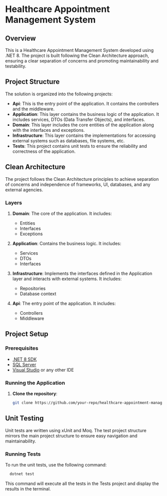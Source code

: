# Healthcare Appointment Management System

## Overview

This is a Healthcare Appointment Management System developed using .NET 8. The project is built following the Clean Architecture approach, ensuring a clear separation of concerns and promoting maintainability and testability.

## Project Structure

The solution is organized into the following projects:

- **Api**: This is the entry point of the application. It contains the controllers and the middleware.
- **Application**: This layer contains the business logic of the application. It includes services, DTOs (Data Transfer Objects), and interfaces.
- **Domain**: This layer includes the core entities of the application along with the interfaces and exceptions.
- **Infrastructure**: This layer contains the implementations for accessing external systems such as databases, file systems, etc.
- **Tests**: This project contains unit tests to ensure the reliability and correctness of the application.

## Clean Architecture

The project follows the Clean Architecture principles to achieve separation of concerns and independence of frameworks, UI, databases, and any external agencies.

### Layers

1. **Domain**: The core of the application. It includes:

   - Entities
   - Interfaces
   - Exceptions

2. **Application**: Contains the business logic. It includes:

   - Services
   - DTOs
   - Interfaces

3. **Infrastructure**: Implements the interfaces defined in the Application layer and interacts with external systems. It includes:

   - Repositories
   - Database context

4. **Api**: The entry point of the application. It includes:
   - Controllers
   - Middleware

## Project Setup

### Prerequisites

- [.NET 8 SDK](https://dotnet.microsoft.com/download/dotnet/8.0)
- [SQL Server](https://www.microsoft.com/en-us/sql-server/sql-server-downloads)
- [Visual Studio](https://visualstudio.microsoft.com/) or any other IDE

### Running the Application

1. **Clone the repository**:
   ```sh
   git clone https://github.com/your-repo/healthcare-appointment-management.git
   ```

## Unit Testing

Unit tests are written using xUnit and Moq. The test project structure mirrors the main project structure to ensure easy navigation and maintainability.

### Running Tests

To run the unit tests, use the following command:

```sh
  dotnet test
```

This command will execute all the tests in the Tests project and display the results in the terminal.
